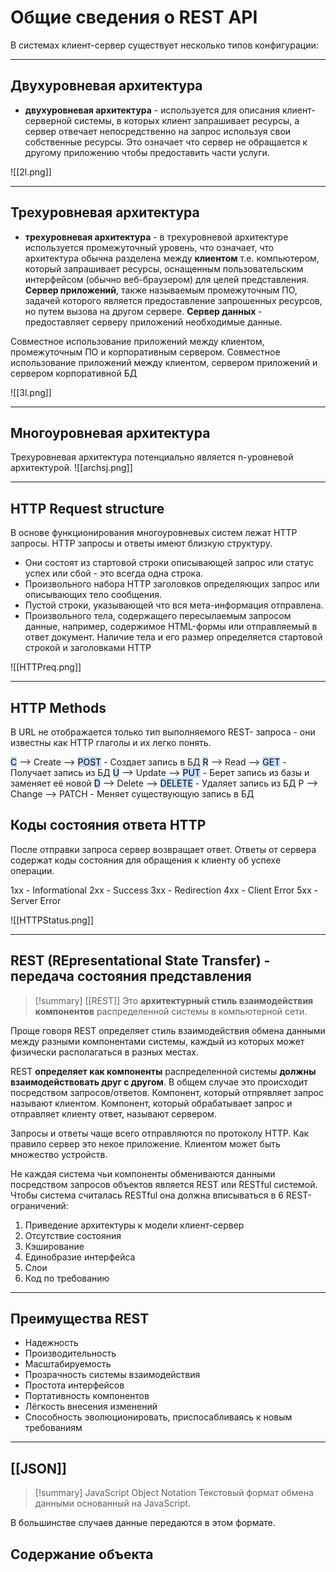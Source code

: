 # Общие сведения о REST API
В системах клиент-сервер существует несколько типов конфигурации:
***
## Двухуровневая архитектура
- **двухуровневая архитектура** - используется для описания клиент-серверной системы, в которых клиент запрашивает ресурсы, а сервер отвечает непосредственно на запрос используя свои собственные ресурсы. Это означает что сервер не обращается к другому приложению чтобы предоставить части услуги.

![[2l.png]]
***
## Трехуровневая архитектура
- **трехуровневая архитектура** - в трехуровневой архитектуре используется промежуточный уровень, что означает, что архитектура обычна разделена между **клиентом** т.е. компьютером, который запрашивает ресурсы, оснащенным пользовательским интерфейсом (обычно веб-браузером) для целей представления.
**Сервер приложений**, также называемым промежуточным ПО, задачей которого является предоставление запрошенных ресурсов, но путем вызова на другом сервере.
**Сервер данных** - предоставляет серверу приложений необходимые данные.

Совместное использование приложений между клиентом, промежуточным ПО и корпоративным сервером.
Совместное использование приложений между клиентом, сервером приложений и сервером корпоративной БД

![[3l.png]]
***
## Многоуровневая архитектура
Трехуровневая архитектура потенциально является n-уровневой архитектурой.
![[archsj.png]]
***
## HTTP Request structure
В основе функционирования многоуровневых систем лежат HTTP запросы. HTTP запросы и ответы имеют близкую структуру.

- Они состоят из стартовой строки описывающей запрос или статус успех или сбой - это всегда одна строка.
- Произвольного набора HTTP заголовков  определяющих запрос или описывающих тело сообщения.
- Пустой строки, указывающей что вся мета-информация отправлена.
- Произвольного тела, содержащего пересылаемым запросом данные, например, содержимое HTML-формы или отправляемый в ответ документ. Наличие тела и его размер определяется стартовой строкой и заголовками HTTP

![[HTTPreq.png]]
***
## HTTP Methods
В URL не отображается только тип выполняемого REST- запроса - они известны как HTTP глаголы и их легко понять.

<mark style="background: #ADCCFFA6;">C</mark> --> Create --> <mark style="background: #ADCCFFA6;">POST</mark>  - Создает запись в БД
<mark style="background: #ADCCFFA6;">R</mark> --> Read --> <mark style="background: #ADCCFFA6;">GET</mark>  - Получает запись из БД
<mark style="background: #ADCCFFA6;">U</mark> --> Update --> <mark style="background: #ADCCFFA6;">PUT</mark> - Берет запись из базы и заменяет её новой
<mark style="background: #ADCCFFA6;">D</mark> --> Delete --> <mark style="background: #ADCCFFA6;">DELETE</mark> - Удаляет запись из БД
P --> Change --> PATCH - Меняет существующую запись в БД

## Коды состояния ответа HTTP
После отправки запроса сервер возвращает ответ. Ответы от сервера содержат коды состояния для обращения к клиенту об успехе операции.

1xx - Informational
2xx - Success
3xx - Redirection
4xx - Client Error
5xx - Server Error

![[HTTPStatus.png]]
***
## REST (REpresentational State Transfer) - передача состояния представления
> [!summary] [[REST]]
>Это **архитектурный стиль взаимодействия компонентов** распределенной системы в компьютерной сети.

 Проще говоря REST определяет стиль взаимодействия обмена данными между разными компонентами системы, каждый из которых может физически располагаться в разных местах.

REST **определяет как компоненты** распределенной системы **должны взаимодействовать друг с другом**. В общем случае это происходит посредством запросов/ответов.
Компонент, который отпрявляет запрос называют клиентом.
Компонент, который обрабатывает запрос и отправляет клиенту ответ, называют сервером.

Запросы и ответы чаще всего отправляются по протоколу HTTP. Как правило сервер это некое приложение. Клиентом может быть множество устройств.

Не каждая система чьи компоненты обмениваются данными посредством запросов объектов является REST или RESTful системой. Чтобы система считалась RESTful она должна вписываться в 6 REST-ограничений:
1. Приведение архитектуры к модели клиент-сервер
2. Отсутствие состояния
3. Кэширование
4. Единобразие интерфейса
5. Слои
6. Код по требованию
***
## Преимущества REST
- Надежность
- Производительность
- Масштабируемость
- Прозрачность системы взаимодействия
- Простота интерфейсов
- Портативность компонентов
- Лёгкость внесения изменений
- Способность эволюционировать, приспосабливаясь к новым требованиям
***
## [[JSON]]

> [!summary] JavaScript Object Notation
> Текстовый формат обмена данными основанный на JavaScript.

В большинстве случаев данные передаются в этом формате.

## Содержание объекта
